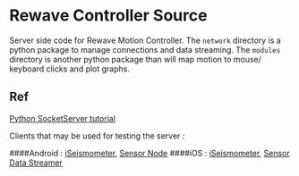 Rewave Controller Source
========================


Server side code for Rewave Motion Controller. The `network` directory is a python package to manage connections and data streaming. The `modules` directory is another python package than will map motion to mouse/ keyboard clicks and plot graphs. 


Ref
---
[Python SocketServer tutorial][5]

Clients that may be used for testing the server : 

####Android : [iSeismometer][1], [Sensor Node][2]
####iOS :  [iSeismometer][3], [Sensor Data Streamer][4]


[1]:https://play.google.com/store/apps/details?id=com.objectgraph.iSeismometer&hl=en
[2]:https://play.google.com/store/apps/details?id=com.mscino.sensornode
[3]:https://itunes.apple.com/us/app/iseismometer/id304190739
[4]:https://itunes.apple.com/us/app/sensor-data-streamer/id608278214?mt=8
[5]:http://pymotw.com/2/SocketServer/